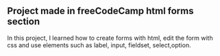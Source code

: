 
Project made in freeCodeCamp html forms section
-----------------------------------------------------------------------------------------------------------------------------------------------------
In this project, I learned how to create forms with html, edit the form with css and use elements such as label, input, fieldset, select,option.
